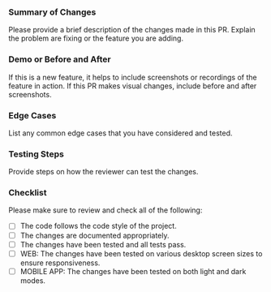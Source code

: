 ### Summary of Changes

Please provide a brief description of the changes made in this PR. Explain the problem are fixing or the feature you are adding.

### Demo or Before and After

If this is a new feature, it helps to include screenshots or recordings of the feature in action.
If this PR makes visual changes, include before and after screenshots.

### Edge Cases

List any common edge cases that you have considered and tested.

### Testing Steps

Provide steps on how the reviewer can test the changes.

### Checklist

Please make sure to review and check all of the following:

- [ ] The code follows the code style of the project.
- [ ] The changes are documented appropriately.
- [ ] The changes have been tested and all tests pass.
- [ ] WEB: The changes have been tested on various desktop screen sizes to ensure responsiveness.
- [ ] MOBILE APP: The changes have been tested on both light and dark modes.
